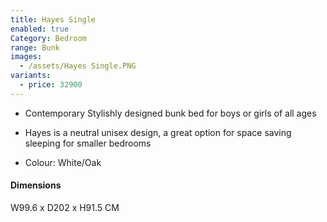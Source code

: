 ```yaml
---
title: Hayes Single
enabled: true
Category: Bedroom
range: Bunk
images:
  - /assets/Hayes Single.PNG
variants:
  - price: 32900
---
```

* Contemporary Stylishly designed bunk bed for boys or girls of all ages
* Hayes is a neutral unisex design, a great option for space saving sleeping for smaller bedrooms

* Colour: White/Oak

#### Dimensions
W99.6 x D202 x H91.5 CM
